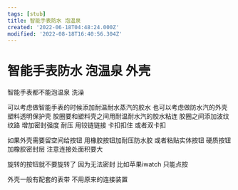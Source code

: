 ```yaml
---
tags: [stub]
title: 智能手表防水 泡温泉
created: '2022-06-18T04:48:24.000Z'
modified: '2022-08-18T16:40:56.304Z'
---
```


# 智能手表防水 泡温泉 外壳

智能手表都不能泡温泉 洗澡

可以考虑做智能手表的时候添加耐温耐水蒸汽的胶水 也可以考虑做防水汽的外壳 塑料透明保护壳 胶圈要和塑料壳之间用耐温耐水汽的胶水粘连 胶圈之间添加波纹 纹路 增加密封强度 耐压 用铰链链接 卡扣扣住 或者双卡扣

如果外壳需要留空间给按钮 用橡胶按钮加耐压防水胶 或者粘贴实体按钮 硬质按钮加橡胶密封层 注意连接处面积要大

旋转的按钮就不要旋转了 因为无法密封 比如苹果iwatch 只能点按

外壳一般有配套的表带 不用原来的连接装置

